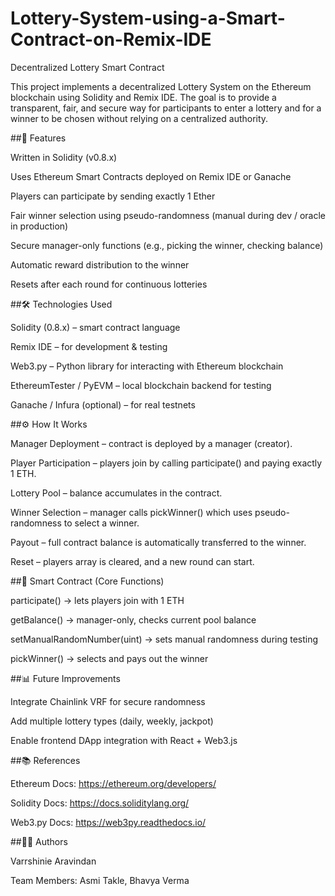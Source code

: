 # Lottery-System-using-a-Smart-Contract-on-Remix-IDE

Decentralized Lottery Smart Contract

This project implements a decentralized Lottery System on the Ethereum blockchain using Solidity and Remix IDE. The goal is to provide a transparent, fair, and secure way for participants to enter a lottery and for a winner to be chosen without relying on a centralized authority.

##🚀 Features

Written in Solidity (v0.8.x)

Uses Ethereum Smart Contracts deployed on Remix IDE or Ganache

Players can participate by sending exactly 1 Ether

Fair winner selection using pseudo-randomness (manual during dev / oracle in production)

Secure manager-only functions (e.g., picking the winner, checking balance)

Automatic reward distribution to the winner

Resets after each round for continuous lotteries

##🛠️ Technologies Used

Solidity (0.8.x) – smart contract language

Remix IDE – for development & testing

Web3.py – Python library for interacting with Ethereum blockchain

EthereumTester / PyEVM – local blockchain backend for testing

Ganache / Infura (optional) – for real testnets


##⚙️ How It Works

Manager Deployment – contract is deployed by a manager (creator).

Player Participation – players join by calling participate() and paying exactly 1 ETH.

Lottery Pool – balance accumulates in the contract.

Winner Selection – manager calls pickWinner() which uses pseudo-randomness to select a winner.

Payout – full contract balance is automatically transferred to the winner.

Reset – players array is cleared, and a new round can start.

##📜 Smart Contract (Core Functions)

participate() → lets players join with 1 ETH

getBalance() → manager-only, checks current pool balance

setManualRandomNumber(uint) → sets manual randomness during testing

pickWinner() → selects and pays out the winner



##📊 Future Improvements

Integrate Chainlink VRF for secure randomness

Add multiple lottery types (daily, weekly, jackpot)

Enable frontend DApp integration with React + Web3.js

##📚 References

Ethereum Docs: https://ethereum.org/developers/

Solidity Docs: https://docs.soliditylang.org/

Web3.py Docs: https://web3py.readthedocs.io/

##👩‍💻 Authors

Varrshinie Aravindan

Team Members: Asmi Takle, Bhavya Verma
